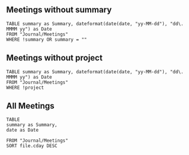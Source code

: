 ## Meetings without summary

```dataview
TABLE summary as Summary, dateformat(date(date, "yy-MM-dd"), "dd\. MMMM yy") as Date
FROM "Journal/Meetings"
WHERE !summary OR summary = ""
```


## Meetings without project

```dataview
TABLE summary as Summary, dateformat(date(date, "yy-MM-dd"), "dd\. MMMM yy") as Date
FROM "Journal/Meetings"
WHERE !project
```


## All Meetings

```dataview
TABLE 
summary as Summary, 
date as Date

FROM "Journal/Meetings"
SORT file.cday DESC
```

